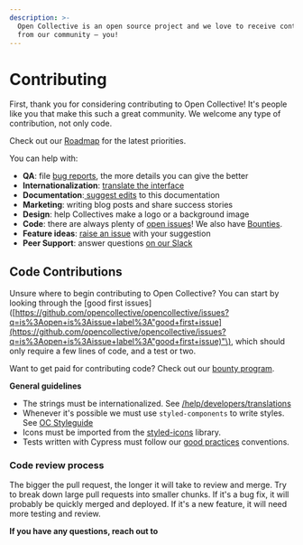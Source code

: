```yaml
---
description: >-
  Open Collective is an open source project and we love to receive contributions
  from our community — you!
---
```


# Contributing

First, thank you for considering contributing to Open Collective! It's people like you that make this such a great community. We welcome any type of contribution, not only code.

Check out our [Roadmap](https://docs.opencollective.com/help/product/roadmap) for the latest priorities.

You can help with:

* **QA**: file [bug reports](https://github.com/opencollective/opencollective/issues), the more details you can give the better
* **Internationalization**: [translate the interface](https://crowdin.com/project/opencollective)
* **Documentation**:[ suggest edits](../#how-to-contribute-to-these-docs) to this documentation
* **Marketing**: writing blog posts and share success stories
* **Design**: help Collectives make a logo or a background image
* **Code**: there are always plenty of [open issues](https://github.com/OpenCollective/OpenCollective/issues)! We also have [Bounties](https://github.com/opencollective/documentation/tree/7991781321e21c71705dddaf37775eeb78dbe972/developers/bounties.md).
* **Feature ideas**: [raise an issue](https://github.com/opencollective/opencollective/issues/) with your suggestion
* **Peer Support**: answer questions [on our Slack](https://opencollective.slack.com)

## Code Contributions

Unsure where to begin contributing to Open Collective? You can start by looking through the \[good first issues\]\([https://github.com/opencollective/opencollective/issues?q=is%3Aopen+is%3Aissue+label%3A"good+first+issue](https://github.com/opencollective/opencollective/issues?q=is%3Aopen+is%3Aissue+label%3A"good+first+issue)"\), which should only require a few lines of code, and a test or two.

Want to get paid for contributing code? Check out our [bounty program](https://github.com/opencollective/documentation/tree/7991781321e21c71705dddaf37775eeb78dbe972/developers/bounties.md).

**General guidelines**

* The strings must be internationalized. See [/help/developers/translations](https://docs.opencollective.com/help/developers/translations)
* Whenever it's possible we must use `styled-components` to write styles. See [OC Styleguide](https://opencollective-styleguide.now.sh/)
* Icons must be imported from the [styled-icons](http://styled-icons.js.org/) library.
* Tests written with Cypress must follow our [good practices](https://docs.opencollective.com/help/developers/testing-with-cypress) conventions.

### Code review process

The bigger the pull request, the longer it will take to review and merge. Try to break down large pull requests into smaller chunks. If it's a bug fix, it will probably be quickly merged and deployed. If it's a new feature, it will need more testing and review.

**If you have any questions, reach out to**

